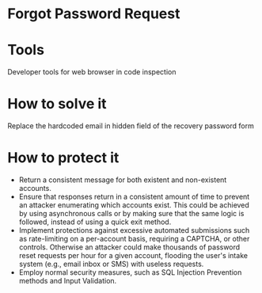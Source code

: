 # Forgot Password Request

# Tools
Developer tools for web browser in code inspection

# How to solve it
Replace the hardcoded email in hidden field of the recovery password form

# How to protect it
- Return a consistent message for both existent and non-existent accounts.
- Ensure that responses return in a consistent amount of time to prevent an
attacker enumerating which accounts exist. This could be achieved by using
asynchronous calls or by making sure that the same logic is followed, instead
of using a quick exit method.
- Implement protections against excessive automated submissions such as
rate-limiting on a per-account basis, requiring a CAPTCHA, or other controls.
Otherwise an attacker could make thousands of password reset requests per hour
for a given account, flooding the user's intake system (e.g., email inbox or
SMS) with useless requests.
- Employ normal security measures, such as SQL Injection Prevention methods and
Input Validation.
